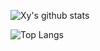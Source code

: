 ![Xy's github stats](https://github-readme-stats.vercel.app/api?username=xiangyh9988&count_private=True&show_icons=true&theme=radical&line_height=21&card_width=240)

![Top Langs](https://github-readme-stats.vercel.app/api/top-langs/?username=xiangyh9988&theme=radica&layout=compact&include_all_commits=true&count_private=true&card_width=240)
<!--
**xiangyh9988/xiangyh9988** is a ✨ _special_ ✨ repository because its `README.md` (this file) appears on your GitHub profile.

Here are some ideas to get you started:

- 🔭 I’m currently working on ...
- 🌱 I’m currently learning ...
- 👯 I’m looking to collaborate on ...
- 🤔 I’m looking for help with ...
- 💬 Ask me about ...
- 📫 How to reach me: ...
- 😄 Pronouns: ...
- ⚡ Fun fact: ...
-->
